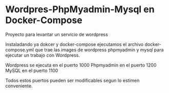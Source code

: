 # Wordpres-PhpMyadmin-Mysql en Docker-Compose
Proyecto para levantar un servicio de wordpress


Instaladando ya dokcer y docker-compose ejecutamos el archivo docker-compose.yml que trae las images de wordpress
phpmyadmin y mysql para ejecutar un trabajo con Wordpress.


Wordpress se ejecuta en el puerto 1000
Phpmyadmin en el puerto 1200
MySQL en el puerto 1100

Todos estos puertos pueden ser modificables segun lo estimen conveniente.
